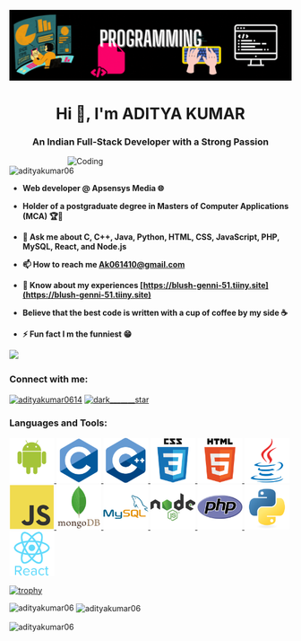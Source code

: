 ![logo](https://github.com/AdityaKumar06/AdityaKumar06/blob/main/codebanner.gif)
<h1 align="center">Hi 👋, I'm ADITYA KUMAR</h1>
<h3 align="center">An Indian Full-Stack Developer with a Strong Passion</h3>
<img align="right" alt="Coding" width="400" src="https://media2.giphy.com/media/zhYSVCirREeIZtONCI/giphy.gif">

<p align="left"> <img src="https://komarev.com/ghpvc/?username=adityakumar06&label=Profile%20views&color=0e75b6&style=flat" alt="adityakumar06" /> </p>

- **Web developer @ Apsensys Media 🌐**


- **Holder of a postgraduate degree in Masters of Computer Applications (MCA) 🏆🥇**


- **💬 Ask me about C, C++, Java, Python, HTML, CSS, JavaScript, PHP, MySQL, React, and Node.js**
  

- **📫 How to reach me <strong>Ak061410@gmail.com</strong>**
  

- **📄 Know about my experiences [https://blush-genni-51.tiiny.site](https://blush-genni-51.tiiny.site)**


- **Believe that the best code is written with a cup of coffee by my side ☕**


- **⚡ Fun fact I m the funniest 😁**



<p align="left">
   <img src="https://user-images.githubusercontent.com/74038190/225813708-98b745f2-7d22-48cf-9150-083f1b00d6c9.gif" width="500">
   <h3 align="left">Connect with me:</h3>
<a href="https://linkedin.com/in/adityakumar0614" target="blank"><img align="center" src="https://raw.githubusercontent.com/rahuldkjain/github-profile-readme-generator/master/src/images/icons/Social/linked-in-alt.svg" alt="adityakumar0614" height="30" width="40" /></a>
<a href="https://instagram.com/dark_______star" target="blank"><img align="center" src="https://raw.githubusercontent.com/rahuldkjain/github-profile-readme-generator/master/src/images/icons/Social/instagram.svg" alt="dark_______star" height="30" width="40" /></a>
</p>


<h3 align="left">Languages and Tools:</h3>
<p align="left"> <a href="https://developer.android.com" target="_blank" rel="noreferrer"> <img src="https://raw.githubusercontent.com/devicons/devicon/master/icons/android/android-original-wordmark.svg" alt="android" width="80" height="80"/> </a> <a href="https://www.cprogramming.com/" target="_blank" rel="noreferrer"> <img src="https://raw.githubusercontent.com/devicons/devicon/master/icons/c/c-original.svg" alt="c" width="80" height="80"/> </a> <a href="https://www.w3schools.com/cpp/" target="_blank" rel="noreferrer"> <img src="https://raw.githubusercontent.com/devicons/devicon/master/icons/cplusplus/cplusplus-original.svg" alt="cplusplus" width="80" height="80"/> </a> <a href="https://www.w3schools.com/css/" target="_blank" rel="noreferrer"> <img src="https://raw.githubusercontent.com/devicons/devicon/master/icons/css3/css3-original-wordmark.svg" alt="css3" width="80" height="80"/> </a> <a href="https://www.w3.org/html/" target="_blank" rel="noreferrer"> <img src="https://raw.githubusercontent.com/devicons/devicon/master/icons/html5/html5-original-wordmark.svg" alt="html5" width="80" height="80"/> </a> <a href="https://www.java.com" target="_blank" rel="noreferrer"> <img src="https://raw.githubusercontent.com/devicons/devicon/master/icons/java/java-original.svg" alt="java" width="80" height="80"/> </a> <a href="https://developer.mozilla.org/en-US/docs/Web/JavaScript" target="_blank" rel="noreferrer"> <img src="https://raw.githubusercontent.com/devicons/devicon/master/icons/javascript/javascript-original.svg" alt="javascript" width="80" height="80"/> </a> <a href="https://www.mongodb.com/" target="_blank" rel="noreferrer"> <img src="https://raw.githubusercontent.com/devicons/devicon/master/icons/mongodb/mongodb-original-wordmark.svg" alt="mongodb" width="80" height="80"/> </a> <a href="https://www.mysql.com/" target="_blank" rel="noreferrer"> <img src="https://raw.githubusercontent.com/devicons/devicon/master/icons/mysql/mysql-original-wordmark.svg" alt="mysql" width="80" height="80"/> </a> <a href="https://nodejs.org" target="_blank" rel="noreferrer"> <img src="https://raw.githubusercontent.com/devicons/devicon/master/icons/nodejs/nodejs-original-wordmark.svg" alt="nodejs" width="80" height="80"/> </a> <a href="https://www.php.net" target="_blank" rel="noreferrer"> <img src="https://raw.githubusercontent.com/devicons/devicon/master/icons/php/php-original.svg" alt="php" width="80" height="80"/> </a> <a href="https://www.python.org" target="_blank" rel="noreferrer"> <img src="https://raw.githubusercontent.com/devicons/devicon/master/icons/python/python-original.svg" alt="python" width="80" height="80"/> </a> <a href="https://reactjs.org/" target="_blank" rel="noreferrer"> <img src="https://raw.githubusercontent.com/devicons/devicon/master/icons/react/react-original-wordmark.svg" alt="react" width="80" height="80"/> </a> </p>


[![trophy](https://github-profile-trophy.vercel.app/?username=AdityaKumar06)](https://github.com/ryo-ma/github-profile-trophy)

<p><img align="left" src="https://github-readme-stats.vercel.app/api/top-langs?username=adityakumar06&show_icons=true&locale=en&layout=compact" alt="adityakumar06" /></p>

<p>&nbsp;<img align="center" src="https://github-readme-stats.vercel.app/api?username=adityakumar06&show_icons=true&locale=en" alt="adityakumar06" /></p>

<p><img align="center" src="https://github-readme-streak-stats.herokuapp.com/?user=adityakumar06&" alt="adityakumar06" /></p>

